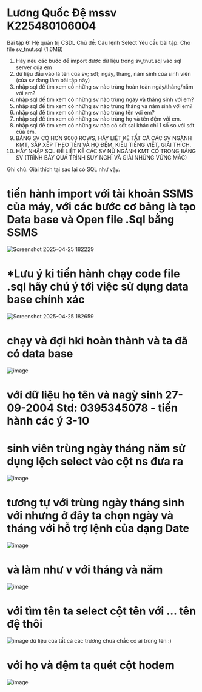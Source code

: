 # Lương Quốc Đệ mssv K225480106004 
Bài tập 6: Hệ quản trị CSDL
Chủ đề: Câu lệnh Select
Yêu cầu bài tập: 
Cho file sv_tnut.sql (1.6MB)
1. Hãy nêu các bước để import được dữ liệu trong sv_tnut.sql vào sql server của em
2. dữ liệu đầu vào là tên của sv; sđt; ngày, tháng, năm sinh của sinh viên (của sv đang làm bài tập này)
3. nhập sql để tìm xem có những sv nào trùng hoàn toàn ngày/tháng/năm với em?
4. nhập sql để tìm xem có những sv nào trùng ngày và tháng sinh với em?
5. nhập sql để tìm xem có những sv nào trùng tháng và năm sinh với em?
6. nhập sql để tìm xem có những sv nào trùng tên với em?
7. nhập sql để tìm xem có những sv nào trùng họ và tên đệm với em.
8. nhập sql để tìm xem có những sv nào có sđt sai khác chỉ 1 số so với sđt của em.
9. BẢNG SV CÓ HƠN 9000 ROWS, HÃY LIỆT KÊ TẤT CẢ CÁC SV NGÀNH KMT, SẮP XẾP THEO TÊN VÀ HỌ ĐỆM, KIỂU TIẾNG  VIỆT, GIẢI THÍCH.
10. HÃY NHẬP SQL ĐỂ LIỆT KÊ CÁC SV NỮ NGÀNH KMT CÓ TRONG BẢNG SV (TRÌNH BÀY QUÁ TRÌNH SUY NGHĨ VÀ GIẢI NHỮNG VỨNG MẮC)

Ghi chú: Giải thích tại sao lại có SQL như vậy.


# tiến hành import với tài khoản SSMS của máy, với các bước cơ bảng là tạo Data base và Open file .Sql bằng SSMS 
![Screenshot 2025-04-25 182229](https://github.com/user-attachments/assets/7c54da10-28f5-4f65-9b55-a1da96bb3dde)
# *Lưu ý ki tiến hành chạy code file .sql hãy chú ý tới việc sử dụng data base chính xác
![Screenshot 2025-04-25 182659](https://github.com/user-attachments/assets/e1fc08a6-94e1-44ed-98e6-a8779ac599b0)
# chạy và đợi hki hoàn thành và ta đã có data base 
![image](https://github.com/user-attachments/assets/c086a20b-c0eb-447a-a9d5-df419e585a6f)
# với dữ liệu họ tên và nagỳ sinh 27-09-2004 Std: 0395345078 - tiến hành các ý 3-10
# sinh viên trùng ngày tháng năm sử dụng lệch select vào cột ns đưa ra 
![image](https://github.com/user-attachments/assets/f1f3f0f5-874f-4cfb-be51-52e53a2e3e55)
# tương tự với trùng ngày tháng sinh với nhưng ở đây ta chọn ngày và tháng với hỗ trợ lệnh của dạng Date
![image](https://github.com/user-attachments/assets/b0837e63-12a1-4469-91aa-af7cdcca08f1)
# và làm như v với  tháng và năm 
![image](https://github.com/user-attachments/assets/71f9ee12-4381-4f78-8d80-4ea20f5e7680)
# với tìm tên ta select cột tên với ... tên đệ thôi 
![image](https://github.com/user-attachments/assets/1eb94a82-6740-44cd-a7ac-f726480c844a)
dữ liệu của tất cả các trường chưa chắc có ai trùng tên :)
# với họ và đệm ta quét cột hodem 
![image](https://github.com/user-attachments/assets/cb3e617a-1d93-4e50-a2ad-d930d9387509)




